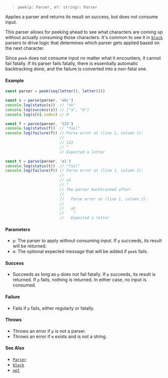 <!--
 Copyright (c) 2020 Thomas J. Otterson
 
 This software is released under the MIT License.
 https://opensource.org/licenses/MIT
-->

> `peek(p: Parser, m?: string): Parser`

Applies a parser and returns its result on success, but does not consume input.

This parser allows for peeking ahead to see what characters are coming up without actually consuming those characters. It's common to see it in [`block`](block.md) parsers to drive logic that determines which parser gets applied based on the next character.

Since `peek` does not consume input no matter what it encounters, it cannot fail fatally. If its parser fails fatally, there is essentially automatic backtracking done, and the failure is converted into a non-fatal one.

#### Example

```javascript
const parser = peek(seq(letter(), letter()))

const s = parse(parser, 'abc')
console.log(status(s))  // "ok"
console.log(success(s)) // ["a", "b"]
console.log(s[0].index) // 0

const f = parse(parser, '123')
console.log(status(f))  // "fail"
console.log(failure(f)) // Parse error at (line 1, column 1):
                        //
                        // 123
                        // ^
                        // Expected a letter

const t = parse(parser, 'a1')
console.log(status(t))  // "fail"
console.log(failure(f)) // Parse error at (line 1, column 1):
                        //
                        // a1
                        // ^
                        // The parser backtracked after:
                        //
                        //   Parse error at (line 1, column 2):
                        //
                        //   a1
                        //    ^
                        //   Expected a letter
```

#### Parameters

* `p`: The parser to apply without consuming input. If `p` succeeds, its result will be returned.
* `m`: The optional expected message that will be added if `peek` fails.

#### Success

* Succeeds as long as `p` does not fail fatally. If `p` succeeds, its result is returned. If `p` fails, nothing is returned. In either case, no input is consumed.

#### Failure

* Fails if `p` fails, either regularly or fatally.

#### Throws

* Throws an error if `p` is not a parser.
* Throws an error if `m` exists and is not a string.

#### See Also

* [`Parser`](../types/parser.md)
* [`block`](block.md)
* [`opt`](opt.md)